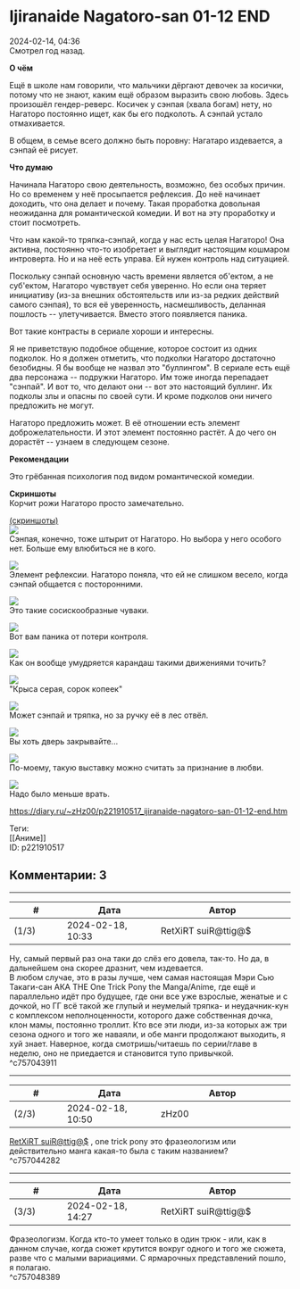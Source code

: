 Ijiranaide Nagatoro-san 01-12 END
=================================

  
2024-02-14, 04:36  
 Смотрел год назад.   
   
  **О чём**    
   
 Ещё в школе нам говорили, что мальчики дёргают девочек за косички, потому что не знают, каким ещё образом выразить свою любовь. Здесь произошёл гендер-реверс. Косичек у сэнпая (хвала богам) нету, но Нагаторо постоянно ищет, как бы его подколоть. А сэнпай устало отмахивается.   
   
 В общем, в семье всего должно быть поровну: Нагатаро издевается, а сэнпай её рисует.   
   
  **Что думаю**    
   
 Начинала Нагаторо свою деятельность, возможно, без особых причин. Но со временем у неё просыпается рефлексия. До неё начинает доходить, что она делает и почему. Такая проработка довольная неожиданна для романтической комедии. И вот на эту проработку и стоит посмотреть.   
   
 Что нам какой-то тряпка-сэнпай, когда у нас есть целая Нагаторо! Она активна, постоянно что-то изобретает и выглядит настоящим кошмаром интроверта. Но и на неё есть управа. Ей нужен контроль над ситуацией.   
   
 Поскольку сэнпай основную часть времени является об'ектом, а не суб'ектом, Нагаторо чувствует себя уверенно. Но если она теряет инициативу (из-за внешних обстоятельств или из-за редких действий самого сэнпая), то вся её уверенность, насмешливость, деланная пошлость -- улетучивается. Вместо этого появляется паника.   
   
 Вот такие контрасты в сериале хороши и интересны.   
   
 Я не приветствую подобное общение, которое состоит из одних подколок. Но я должен отметить, что подколки Нагаторо достаточно безобидны. Я бы вообще не назвал это "буллингом". В сериале есть ещё два персонажа -- подружки Нагаторо. Им тоже иногда перепадает "сэнпай". И вот то, что делают они -- вот это настоящий буллинг. Их подколы злы и опасны по своей сути. И кроме подколов они ничего предложить не могут.   
   
 Нагаторо предложить может. В её отношении есть элемент доброжелательности. И этот элемент постоянно растёт. А до чего он дорастёт -- узнаем в следующем сезоне.   
   
   
  **Рекомендации**    
   
 Это грёбанная психология под видом романтической комедии.   
   
  **Скриншоты**    
 Корчит рожи Нагаторо просто замечательно.   
   
  [(скриншоты)](https://zHz00.diary.ru/p221910517.htm?index=1#linkmore221910517m1)       
  [![](https://i.yapx.ru/XIT8Nl.jpg)](https://yapx.ru/image/XIT8N)    
 Сэнпая, конечно, тоже штырит от Нагаторо. Но выбора у него особого нет. Больше ему влюбиться не в кого.   
   
  [![](https://i.yapx.ru/XIT8Ol.jpg)](https://yapx.ru/image/XIT8O)    
 Элемент рефлексии. Нагаторо поняла, что ей не слишком весело, когда сэнпай общается с посторонними.   
   
  [![](https://i.yapx.ru/XIT8Pl.jpg)](https://yapx.ru/image/XIT8P)    
 Это такие сосискообразные чуваки.   
   
  [![](https://i.yapx.ru/XIT8Ql.jpg)](https://yapx.ru/image/XIT8Q)    
 Вот вам паника от потери контроля.   
   
  [![](https://i.yapx.ru/XIT8Rl.jpg)](https://yapx.ru/image/XIT8R)    
 Как он вообще умудряется карандаш такими движениями точить?   
   
  [![](https://i.yapx.ru/XIT8Sl.jpg)](https://yapx.ru/image/XIT8S)    
 "Крыса серая, сорок копеек"   
   
  [![](https://i.yapx.ru/XIT8Tl.jpg)](https://yapx.ru/image/XIT8T)    
 Может сэнпай и тряпка, но за ручку её в лес отвёл.   
   
  [![](https://i.yapx.ru/XIT8Ul.jpg)](https://yapx.ru/image/XIT8U)    
 Вы хоть дверь закрывайте...   
   
  [![](https://i.yapx.ru/XIT8Vl.jpg)](https://yapx.ru/image/XIT8V)    
 По-моему, такую выставку можно считать за признание в любви.   
   
  [![](https://i.yapx.ru/XIT8Wl.jpg)](https://yapx.ru/image/XIT8W)    
 Надо было меньше врать.   
      
  
<https://diary.ru/~zHz00/p221910517_ijiranaide-nagatoro-san-01-12-end.htm>  
  
Теги:  
[[Аниме]]  
ID: p221910517  


Комментарии: 3
--------------

  


---



|         #         |              Дата              |                     Автор                     |           ID           |
| --- | --- | --- | --- |
| (1/3) | 2024-02-18, 10:33 | RetXiRT suiR@ttig@$ | c757043911 |

  
 Ну, самый первый раз она таки до слёз его довела, так-то. Но да, в дальнейшем она скорее дразнит, чем издевается.   
 В любом случае, это в разы лучше, чем самая настоящая Мэри Сью Такаги-сан АКА THE One Trick Pony the Manga/Anime, где ещё и параллельно идёт про будущее, где они все уже взрослые, женатые и с дочкой, но ГГ всё такой же глупый и неумелый тряпка- и неудачник-кун с комплексом неполноценности, которого даже собственная дочка, клон мамы, постоянно троллит. Кто все эти люди, из-за которых аж три сезона одного и того же наваяли, и обе манги продолжают выходить, я хуй знает. Наверное, когда смотришь/читаешь по серии/главе в неделю, оно не приедается и становится тупо привычкой.   
 ^c757043911

---



|         #         |              Дата              |                     Автор                     |           ID           |
| --- | --- | --- | --- |
| (2/3) | 2024-02-18, 10:50 | zHz00 | c757044282 |

  
  [RetXiRT suiR@ttig@$](https://Hellspawn.diary.ru "Atomicautionuclear")  , one trick pony это фразеологизм или действительно манга какая-то была с таким названием?   
 ^c757044282

---



|         #         |              Дата              |                     Автор                     |           ID           |
| --- | --- | --- | --- |
| (3/3) | 2024-02-18, 14:27 | RetXiRT suiR@ttig@$ | c757048389 |

  
 Фразеологизм. Когда кто-то умеет только в один трюк - или, как в данном случае, когда сюжет крутится вокруг одного и того же сюжета, разве что с малыми вариациями. С ярмарочных представлений пошло, я полагаю.   
 ^c757048389